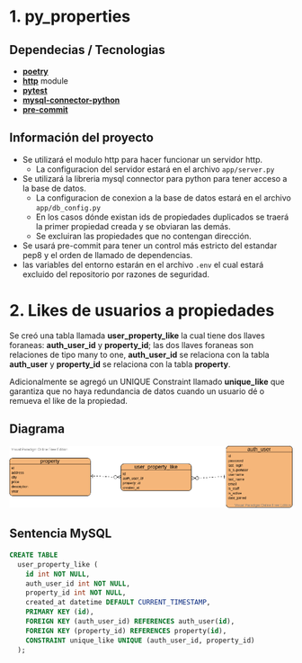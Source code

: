 # 1. py_properties

## Dependecias / Tecnologias

- **[poetry](https://python-poetry.org/)**
- **[http](https://docs.python.org/3/library/http.server.html#)** module
- **[pytest](https://docs.pytest.org/en/stable/)**
- **[mysql-connector-python](https://dev.mysql.com/doc/connector-python/en/)**
- **[pre-commit](https://pre-commit.com/)**

## Información del proyecto

- Se utilizará el modulo http para hacer funcionar un servidor http.
    + La configuracion del servidor estará en el archivo `app/server.py`
- Se utilizará la libreria mysql connector para python para tener acceso a la base de datos.
    + La configuracion de conexion a la base de datos estará en el archivo `app/db_config.py`
    + En los casos dónde existan ids de propiedades duplicados se traerá la primer propiedad creada y se obviaran las demás.
    + Se excluiran las propiedades que no contengan dirección.
- Se usará pre-commit para tener un control más estricto del estandar pep8 y el orden de llamado de dependencias.
- las variables del entorno estarán en el archivo `.env` el cual estará excluido del repositorio por razones de seguridad.

# 2. Likes de usuarios a propiedades

Se creó una tabla llamada **user_property_like** la cual tiene dos llaves foraneas: **auth_user_id** y **property_id**; las dos llaves foraneas son relaciones de tipo many to one, **auth_user_id**  se relaciona con la tabla **auth_user** y **property_id** se relaciona con la tabla **property**.

Adicionalmente se agregó un UNIQUE Constraint llamado **unique_like** que garantiza que no haya redundancia de datos cuando un usuario dé o remueva el like de la propiedad.

## Diagrama

![diagram](habi_diagram.png)

## Sentencia MySQL

``` sql
CREATE TABLE
  user_property_like (
    id int NOT NULL,
    auth_user_id int NOT NULL,
    property_id int NOT NULL,
    created_at datetime DEFAULT CURRENT_TIMESTAMP,
    PRIMARY KEY (id),
    FOREIGN KEY (auth_user_id) REFERENCES auth_user(id),
    FOREIGN KEY (property_id) REFERENCES property(id),
    CONSTRAINT unique_like UNIQUE (auth_user_id, property_id)
  );
```
